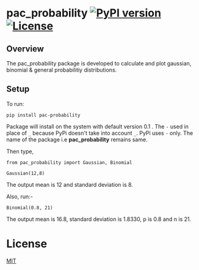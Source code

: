 # pac_probability [![PyPI version](https://badge.fury.io/py/pac-probability.svg)](https://badge.fury.io/py/pac-probability) [![License](https://img.shields.io/github/license/dA505819/pac_probability)](https://github.com/dA505819/pac_probability/blob/master/LICENSE.md)

## Overview

The pac_probability package is developed to calculate and plot gaussian, binomial & general probabilitiy distributions.

## Setup

To run:
```
pip install pac-probability
```
Package will install on the system with default version 0.1 . The ```-``` used in place of ```_``` because PyPi doesn't take into account ```_```. PyPi uses ```-``` only. The name of the package i.e **pac_probability** remains same.

Then type,
```
from pac_probability import Gaussian, Binomial

Gaussian(12,8)
```
The output mean is 12 and standard deviation is 8.

Also, run:-
```
Binomial(0.8, 21)
```
The output mean is 16.8, standard deviation is 1.8330, p is 0.8 and n is 21.

# License
[MIT](https://github.com/dA505819/pac_probability/blob/master/LICENSE)

